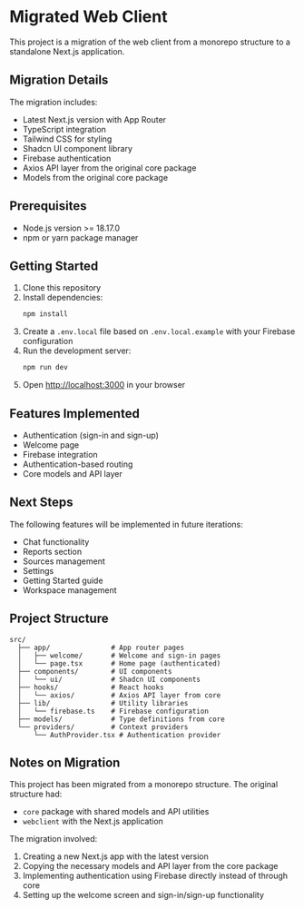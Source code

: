 # Migrated Web Client

This project is a migration of the web client from a monorepo structure to a standalone Next.js application.

## Migration Details

The migration includes:

- Latest Next.js version with App Router
- TypeScript integration
- Tailwind CSS for styling
- Shadcn UI component library
- Firebase authentication
- Axios API layer from the original core package
- Models from the original core package

## Prerequisites

- Node.js version >= 18.17.0
- npm or yarn package manager

## Getting Started

1. Clone this repository
2. Install dependencies:
   ```bash
   npm install
   ```
3. Create a `.env.local` file based on `.env.local.example` with your Firebase configuration
4. Run the development server:
   ```bash
   npm run dev
   ```
5. Open [http://localhost:3000](http://localhost:3000) in your browser

## Features Implemented

- Authentication (sign-in and sign-up)
- Welcome page
- Firebase integration
- Authentication-based routing
- Core models and API layer

## Next Steps

The following features will be implemented in future iterations:

- Chat functionality
- Reports section
- Sources management
- Settings
- Getting Started guide
- Workspace management

## Project Structure

```
src/
  ├── app/               # App router pages
  │   ├── welcome/       # Welcome and sign-in pages
  │   └── page.tsx       # Home page (authenticated)
  ├── components/        # UI components
  │   └── ui/            # Shadcn UI components
  ├── hooks/             # React hooks
  │   └── axios/         # Axios API layer from core
  ├── lib/               # Utility libraries
  │   └── firebase.ts    # Firebase configuration
  ├── models/            # Type definitions from core
  └── providers/         # Context providers
      └── AuthProvider.tsx # Authentication provider
```

## Notes on Migration

This project has been migrated from a monorepo structure. The original structure had:

- `core` package with shared models and API utilities
- `webclient` with the Next.js application

The migration involved:

1. Creating a new Next.js app with the latest version
2. Copying the necessary models and API layer from the core package
3. Implementing authentication using Firebase directly instead of through core
4. Setting up the welcome screen and sign-in/sign-up functionality
